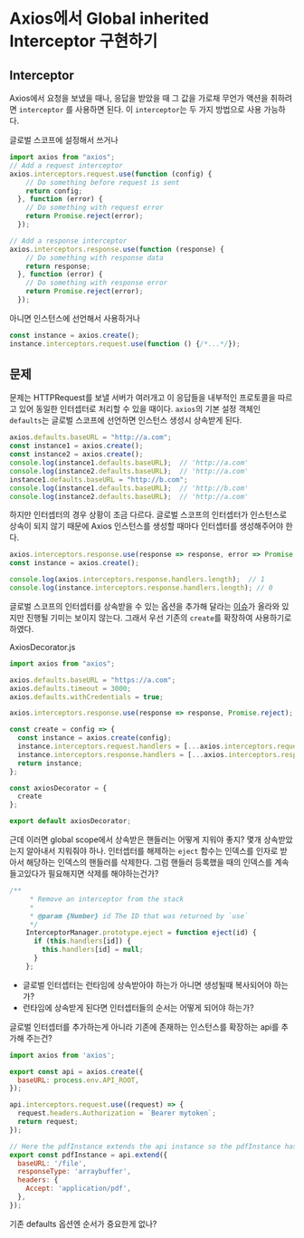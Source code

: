 # Axios에서 Global inherited Interceptor 구현하기

## Interceptor
Axios에서 요청을 보냈을 때나, 응답을 받았을 때 그 값을 가로채 무언가 액션을 취하려면 `interceptor` 를 사용하면 된다.
이 `interceptor`는 두 가지 방법으로 사용 가능하다.

글로벌 스코프에 설정해서 쓰거나
```javascript
import axios from "axios";
// Add a request interceptor
axios.interceptors.request.use(function (config) {
    // Do something before request is sent
    return config;
  }, function (error) {
    // Do something with request error
    return Promise.reject(error);
  });

// Add a response interceptor
axios.interceptors.response.use(function (response) {
    // Do something with response data
    return response;
  }, function (error) {
    // Do something with response error
    return Promise.reject(error);
  });
```

아니면 인스턴스에 선언해서 사용하거나
```javascript
const instance = axios.create();
instance.interceptors.request.use(function () {/*...*/});
```

## 문제
문제는 HTTPRequest를 보낼 서버가 여러개고 이 응답들을 내부적인 프로토콜을 따르고 있어 동일한 인터셉터로 처리할 수 있을 때이다. `axios`의 기본 설정 객체인 `defaults`는 글로벌 스코프에 선언하면 인스턴스 생성시 상속받게 된다.

```javascript
axios.defaults.baseURL = "http://a.com";
const instance1 = axios.create();
const instance2 = axios.create();
console.log(instance1.defaults.baseURL);  // 'http://a.com'
console.log(instance2.defaults.baseURL);  // 'http://a.com'
instance1.defaults.baseURL = "http://b.com";
console.log(instance1.defaults.baseURL);  // 'http://b.com'
console.log(instance2.defaults.baseURL);  // 'http://a.com'
```

하지만 인터셉터의 경우 상황이 조금 다르다. 글로벌 스코프의 인터셉터가 인스턴스로 상속이 되지 않기 때문에 Axios 인스턴스를 생성할 때마다 인터셉터를 생성해주어야 한다.

```javascript
axios.interceptors.response.use(response => response, error => Promise.reject);
const instance = axios.create();

console.log(axios.interceptors.response.handlers.length);  // 1
console.log(instance.interceptors.response.handlers.length); // 0
```

글로벌 스코프의 인터셉터를 상속받을 수 있는 옵션을 추가해 달라는 [이슈](https://github.com/axios/axios/issues/993)가 올라와 있지만 진행될 기미는 보이지 않는다. 그래서 우선 기존의 `create`를 확장하여 사용하기로 하였다.

AxiosDecorator.js
```javascript
import axios from "axios";

axios.defaults.baseURL = "https://a.com";
axios.defaults.timeout = 3000;
axios.defaults.withCredentials = true;

axios.interceptors.response.use(response => response, Promise.reject);

const create = config => {
  const instance = axios.create(config);
  instance.interceptors.request.handlers = [...axios.interceptors.request.handlers];
  instance.interceptors.response.handlers = [...axios.interceptors.response.handlers];
  return instance;
};

const axiosDecorator = {
  create
};

export default axiosDecorator;
```

근데 이러면 global scope에서 상속받은 핸들러는 어떻게 지워야 좋지? 몇개 상속받았는지 알아내서 지워줘야 하나.
인터셉터를 해제하는 `eject` 함수는 인덱스를 인자로 받아서 해당하는 인덱스의 핸들러를 삭제한다. 그럼 핸들러 등록했을 때의 인덱스를 계속 들고있다가 필요해지면 삭제를 해야하는건가?

```javascript
/**
	 * Remove an interceptor from the stack
	 *
	 * @param {Number} id The ID that was returned by `use`
	 */
	InterceptorManager.prototype.eject = function eject(id) {
	  if (this.handlers[id]) {
	    this.handlers[id] = null;
	  }
	};
```

- 글로벌 인터셉터는 런타임에 상속받아야 하는가 아니면 생성될때 복사되어야 하는가?
- 런타임에 상속받게 된다면 인터셉터들의 순서는 어떻게 되어야 하는가?

글로벌 인터셉터를 추가하는게 아니라 기존에 존재하는 인스턴스를 확장하는 api를 추가해 주는건?
```javascript
import axios from 'axios';

export const api = axios.create({
  baseURL: process.env.API_ROOT,
});

api.interceptors.request.use((request) => {
  request.headers.Authorization = `Bearer mytoken`;
  return request;
});

// Here the pdfInstance extends the api instance so the pdfInstance has also access to the request interceptor but is also able to override the baseURL and adding additional header such as Accept
export const pdfInstance = api.extend({
  baseURL: '/file',
  responseType: 'arraybuffer',
  headers: {
    Accept: 'application/pdf',
  },
});
```
기존 defaults 옵션엔 순서가 중요한게 없나?
